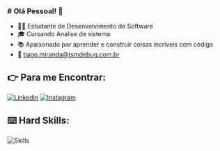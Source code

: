 ### # Olá Pessoal! :vulcan_salute:

- 👨‍🎓 Estudante de Desenvolvimento de Software
- 🎓 Cursando Analise de sistema
- 📚 Apaixonado por aprender e construir coisas incríveis com código
- 📩 tiago.miranda@tsmdebug.com.br

 ## :point_right: Para me Encontrar:

[![Linkedin](https://img.shields.io/badge/LinkedIn-0077B5?style=flat&logo=linkedin)](https://www.linkedin.com/in/tiago-miranda-dev/)
[![Instagram](https://img.shields.io/badge/Instagram-E4405F?style=flat&logo=instagram&logoColor=white)]()


## :keyboard: Hard Skills:

![Skills](https://skillicons.dev/icons?i=nodejs,js,express,css,html,sql,beekeeper,postgre)
